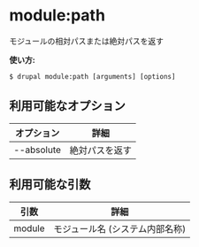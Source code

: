 # module:path
モジュールの相対パスまたは絶対パスを返す

**使い方:**
```
$ drupal module:path [arguments] [options]
```

## 利用可能なオプション
オプション | 詳細
-------|-------------
--absolute | 絶対パスを返す

## 利用可能な引数
引数 | 詳細
---------|-------------
module | モジュール名 (システム内部名称)
